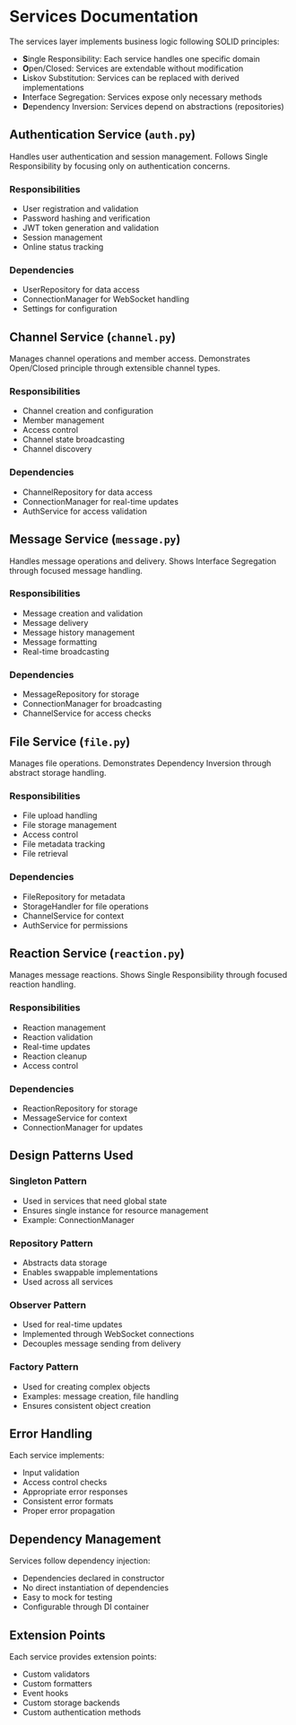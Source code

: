 # Services Documentation

The services layer implements business logic following SOLID principles:
- **S**ingle Responsibility: Each service handles one specific domain
- **O**pen/Closed: Services are extendable without modification
- **L**iskov Substitution: Services can be replaced with derived implementations
- **I**nterface Segregation: Services expose only necessary methods
- **D**ependency Inversion: Services depend on abstractions (repositories)

## Authentication Service (`auth.py`)

Handles user authentication and session management. Follows Single Responsibility by focusing only on authentication concerns.

### Responsibilities
- User registration and validation
- Password hashing and verification
- JWT token generation and validation
- Session management
- Online status tracking

### Dependencies
- UserRepository for data access
- ConnectionManager for WebSocket handling
- Settings for configuration

## Channel Service (`channel.py`)

Manages channel operations and member access. Demonstrates Open/Closed principle through extensible channel types.

### Responsibilities
- Channel creation and configuration
- Member management
- Access control
- Channel state broadcasting
- Channel discovery

### Dependencies
- ChannelRepository for data access
- ConnectionManager for real-time updates
- AuthService for access validation

## Message Service (`message.py`)

Handles message operations and delivery. Shows Interface Segregation through focused message handling.

### Responsibilities
- Message creation and validation
- Message delivery
- Message history management
- Message formatting
- Real-time broadcasting

### Dependencies
- MessageRepository for storage
- ConnectionManager for broadcasting
- ChannelService for access checks

## File Service (`file.py`)

Manages file operations. Demonstrates Dependency Inversion through abstract storage handling.

### Responsibilities
- File upload handling
- File storage management
- Access control
- File metadata tracking
- File retrieval

### Dependencies
- FileRepository for metadata
- StorageHandler for file operations
- ChannelService for context
- AuthService for permissions

## Reaction Service (`reaction.py`)

Manages message reactions. Shows Single Responsibility through focused reaction handling.

### Responsibilities
- Reaction management
- Reaction validation
- Real-time updates
- Reaction cleanup
- Access control

### Dependencies
- ReactionRepository for storage
- MessageService for context
- ConnectionManager for updates

## Design Patterns Used

### Singleton Pattern
- Used in services that need global state
- Ensures single instance for resource management
- Example: ConnectionManager

### Repository Pattern
- Abstracts data storage
- Enables swappable implementations
- Used across all services

### Observer Pattern
- Used for real-time updates
- Implemented through WebSocket connections
- Decouples message sending from delivery

### Factory Pattern
- Used for creating complex objects
- Examples: message creation, file handling
- Ensures consistent object creation

## Error Handling

Each service implements:
- Input validation
- Access control checks
- Appropriate error responses
- Consistent error formats
- Proper error propagation

## Dependency Management

Services follow dependency injection:
- Dependencies declared in constructor
- No direct instantiation of dependencies
- Easy to mock for testing
- Configurable through DI container

## Extension Points

Each service provides extension points:
- Custom validators
- Custom formatters
- Event hooks
- Custom storage backends
- Custom authentication methods 
